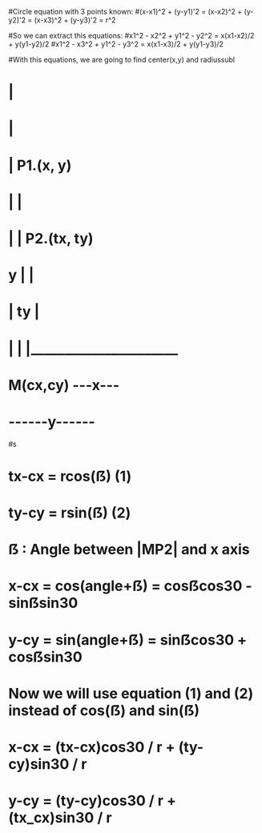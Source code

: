 #Circle equation with 3 points known:
#(x-x1)^2 + (y-y1)'2 = (x-x2)^2 + (y-y2)'2 = (x-x3)^2 + (y-y3)'2  = r^2 

#So we can extract this equations:
#x1^2 - x2^2 + y1^2 - y2^2 = x(x1-x2)/2 + y(y1-y2)/2
#x1^2 - x3^2 + y1^2 - y3^2 = x(x1-x3)/2 + y(y1-y3)/2

#With this equations, we are going to find center(x,y) and radiussubl

#
#         |
#         |       
#         |      P1.(x, y)
# |       |
# |       |			   P2.(tx, ty)
# y    |  |
# |    ty |
# |    |  |______________________
# M(cx,cy) ---x---
#		   ------y------
#s
#	tx-cx = rcos(ẞ) (1)
#	ty-cy = rsin(ẞ) (2)
#	ẞ : Angle between |MP2| and x axis 
#	
#	x-cx = cos(angle+ẞ) = cosẞcos30 - sinẞsin30
#	y-cy = sin(angle+ẞ) = sinẞcos30 + cosẞsin30
#
#	Now we will use equation (1) and (2) instead of cos(ẞ) and sin(ẞ) 
#
#	x-cx = (tx-cx)cos30 / r + (ty-cy)sin30 / r
#	y-cy = (ty-cy)cos30 / r + (tx_cx)sin30 / r